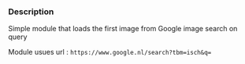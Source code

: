 ### Description

Simple module that loads the first image from Google image search on query

Module usues url : ```https://www.google.nl/search?tbm=isch&q=```
